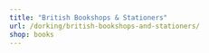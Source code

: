 ```yaml
---
title: "British Bookshops & Stationers"
url: /dorking/british-bookshops-and-stationers/
shop: books
---
```

